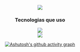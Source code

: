 <div align="center">
  <img src="https://github.com/leovasc5/leovasc5/assets/70069239/f53a18a4-ee69-42dc-92ef-bcf961876ff4.png" src="www.sptech.school">
  <h3>Tecnologias que uso</h3>
  <p>
    <img src="https://skillicons.dev/icons?i=mysql,postgresql,python,mongodb,spring">
    <br>
    <img src="https://skillicons.dev/icons?i=linux,docker,nodejs,java,r">
  </p>

  [![Ashutosh's github activity graph](https://github-readme-activity-graph.vercel.app/graph?username=leovasc5&theme=high-contrast)](https://github.com/leovasc5/github-readme-activity-graph)
</div>
